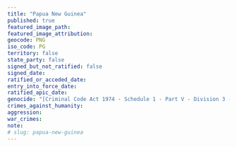 ```yaml
---
title: "Papua New Guinea"
published: true
featured_image_path:
featured_image_attribution:
geocode: PNG
iso_code: PG
territory: false
state_party: false
signed_but_not_ratified: false
signed_date:
ratified_or_acceded_date:
entry_into_force_date:
ratified_apic_date:
genocide: "[Criminal Code Act 1974 - Schedule 1 - Part V - Division 3 - Article 313a](https://iccdb.hrlc.net/data/doc/588/keyword/46/)"
crimes_against_humanity:
aggression:
war_crimes:
note:
# slug: papua-new-guinea
---
```


